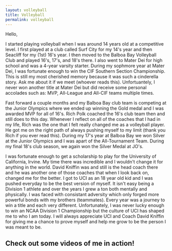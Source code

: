 ```yaml
---
layout: volleyball
title: Volleyball
permalink: volleyball
---
```


Hello,

  I started playing volleyball when I was around 14 years old at a competitive level.  I first played at a club called Surf City for my 14's year and then Seacliff for my (1st) 16's year.  I then moved to the Balboa Bay Volleyball Club and played 16's, 17's, and 18's there. I also went to Mater Dei for high school and was a 4-year varsity starter.  During my sophmore year at Mater Dei, I was fortunate enough to win the CIF Southern Section Championship.  This is still my most cherished memory because it was such a cinderella story. Ask me about it if we meet (whoever reads this).  Unfortuantely, I never won another title at Mater Dei but did receive some personal accolades such as: MVP, All-League and All-CIF teams multiple times.  

  Fast forward a couple months and my Balboa Bay club team is competing at the Junior Olympics where we ended up winning the Gold medal and I was awarded MVP for all of 16's.  Rich Polk coached the 16's club team then and still does to this day.  Whenever I reflect on all of the coaches that I had in my life, Rich was the one that I felt really changed me as a volleyball player.  He got me on the right path of always pushing myself to my limit (thank you Rich if you ever read this).  During my 17's year at Balboa Bay we won Silver at the Junior Olympics and I was apart of the All-Tournament Team.  During my final 18's club season, we again won the Silver Medal at JO's. 

  I was fortunate enough to get a scholarship to play for the University of California, Irvine.  My time there was incredible and I wouldn't change it for anything in the world.  David Kniffin was and still is the head coach there and he was another one of those coaches that when I look back on, changed me for the better.  I got to UCI as an 18 year old kid and I was pushed everyday to be the best version of myself.  It isn't easy being a Division 1 athlete and over the years I grew a ton both mentally and physically.  I was faced with consistant adversity which only forged more powerful bonds with my brothers (teammates).  Every year was a journey to win a title and each very different.  Unfortunately, I was never lucky enough to win an NCAA Division 1 Championship but the culture of UCI has shaped me to who I am today.  I will always appreciate UCI and Coach David Kniffin for giving me a chance to prove myself and help me grow to be the person I was meant to be.

## Check out some videos of me in action!
